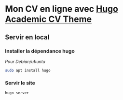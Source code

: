 # Mon CV en ligne avec [Hugo Academic CV Theme](https://github.com/HugoBlox/theme-academic-cv)

## Servir en local

### Installer la dépendance hugo

*Pour Debian/ubuntu*

```sh
sudo apt install hugo
```

### Servir le site

```sh
hugo server
```
